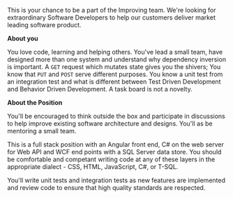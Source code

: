 This is your chance to be a part of the Improving team. We're looking for extraordinary Software Developers to help our customers deliver market leading software product. 

**About you**

You love code, learning and helping others. You've lead a small team, have designed more than one system and understand why dependency inversion is important. A `GET` request which mutates state gives you the shivers; You know that `PUT` and `POST` serve different purposes. You know a unit test from an integration test and what is different between Test Driven Development and Behavior Driven Development. A task board is not a novelty.

**About the Position**

You'll be encouraged to think outside the box and participate in discussions to help improve existing software architecture and designs. You'll as be mentoring a small team.

This is a full stack position with an Angular front end, C# on the web server for Web API and WCF end points with a SQL Server data store. You should be comfortable and competant writing code at any of these layers in the appropriate dialect - CSS, HTML, JavaScript, C#, or T-SQL.

You'll write unit tests and integration tests as new features are implemented and review code to ensure that high quality standards are respected.
